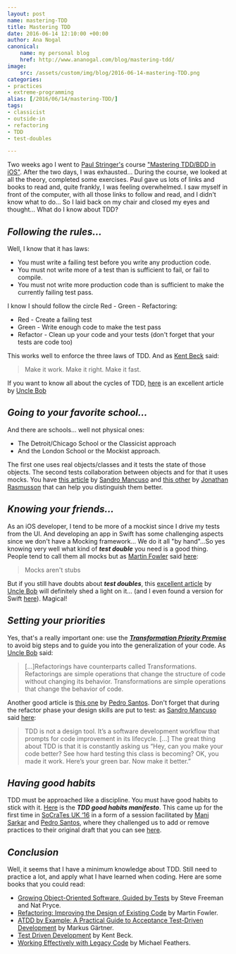 ```yaml
---
layout: post
name: mastering-TDD
title: Mastering TDD
date: 2016-06-14 12:10:00 +00:00
author: Ana Nogal
canonical:
    name: my personal blog
    href: http://www.ananogal.com/blog/mastering-tdd/
image:
    src: /assets/custom/img/blog/2016-06-14-mastering-TDD.png
categories: 
- practices
- extreme-programming
alias: [/2016/06/14/mastering-TDD/]
tags:
- classicist
- outside-in
- refactoring
- TDD
- test-doubles

---
```

Two weeks ago I went to [Paul Stringer's](https://twitter.com/paulstringer) course ["Mastering TDD/BDD in iOS"](https://skillsmatter.com/courses/545-paul-stringer-s-mastering-tdd-bdd-for-ios). After the two days, I was exhausted... During the course, we looked at all the theory, completed some exercises. Paul gave us lots of links and books to read and, quite frankly, I was feeling overwhelmed.
I saw myself in front of the computer, with all those links to follow and read, and I didn't know what to do... So I laid back on my chair and closed my eyes and thought... What do I know about TDD?

## **_Following the rules..._**

Well, I know that it has laws: 

 - You must write a failing test before you write any production code.
 - You must not write more of a test than is sufficient to fail, or fail to compile.
 - You must not write more production code than is sufficient to make the currently failing test pass.

I know I should follow the circle Red - Green - Refactoring:

 - Red - Create a failing test
 - Green - Write enough code to make the test pass
 - Refactor - Clean up your code and your tests (don't forget that your tests are code too)

This works well to enforce the three laws of TDD. And as [Kent Beck](http://c2.com/cgi/wiki?MakeItWorkMakeItRightMakeItFast) said: 
> Make it work. Make it right. Make it fast.

If you want to know all about the cycles of TDD, [here](http://blog.cleancoder.com/uncle-bob/2014/12/17/TheCyclesOfTDD.html) is an excellent article by [Uncle Bob](https://twitter.com/unclebobmartin) 

## **_Going to your favorite school..._**

And there are schools… well not physical ones: 

 - The Detroit/Chicago School or the Classicist approach
 - And the London School or the Mockist approach.

The first one uses real objects/classes and it tests the state of those objects. The second tests collaboration between objects and for that it uses mocks. 
You have [this article](http://codurance.com/2015/05/12/does-tdd-lead-to-good-design/) by [Sandro Mancuso](https://twitter.com/sandromancuso) and [this other](https://agilewarrior.wordpress.com/2015/04/18/classical-vs-mockist-testing/) by [Jonathan Rasmusson](https://twitter.com/jrasmusson) that can help you distinguish them better.

## **_Knowing your friends..._**

As an iOS developer, I tend to be more of a mockist since I drive my tests from the UI. And developing an app in Swift has some challenging aspects since we don't have a Mocking framework... We do it all "by hand"...So yes knowing very well what kind of **_test double_** you need is a good thing. People tend to call them all mocks but as [Martin Fowler](https://twitter.com/martinfowler) said [here](http://martinfowler.com/articles/mocksArentStubs.html): 
> Mocks aren't stubs

But if you still have doubts about **_test doubles_**, this [excellent article](https://blog.cleancoder.com/uncle-bob/2014/05/14/TheLittleMocker.html) by [Uncle Bob](https://twitter.com/unclebobmartin) will definitely shed a light on it… (and I even found a version for Swift [here](http://clean-swift.com/swifty-little-mocker/)). Magical! 

## **_Setting your priorities_**

Yes, that's a really important one: use the [**_Transformation Priority Premise_**](https://blog.cleancoder.com/uncle-bob/2013/05/27/TheTransformationPriorityPremise.html) to avoid big steps and to guide you into the generalization of your code. As [Uncle Bob](https://twitter.com/unclebobmartin) said:

> [...]Refactorings have counterparts called Transformations. Refactorings are simple operations that change the structure of code without changing its behavior. Transformations are simple operations that change the behavior of code.

Another good article is [this one](http://codurance.com/2015/05/18/applying-transformation-priority-premise-to-roman-numerals-kata/) by [Pedro Santos](https://twitter.com/pedromsantos). 
Don't forget that during the refactor phase your design skills are put to test: as [Sandro Mancuso](https://twitter.com/sandromancuso) said [here](https://codurance.com/2015/05/12/does-tdd-lead-to-good-design/): 

> TDD is not a design tool. It’s a software development workflow that prompts for code improvement in its lifecycle. [...]
> The great thing about TDD is that it is constantly asking us “Hey, can you make your code better? See how hard testing this class is becoming? OK, you made it work. Here’s your green bar. Now make it better.”

## **_Having good  habits_**
TDD must be approached like a discipline. You must have good habits to stick with it. [Here](https://github.com/neomatrix369/refactoring-developer-habits/blob/master/02-outcome-of-collation/tdd-manifesto/tdd-good-habits-manifesto.md) is the **_TDD good habits manifesto_**. This came up for the first time in [SoCraTes UK ‘16](http://socratesuk.org/) in a form of a session facilitated  by [Mani Sarkar](https://twitter.com/theNeomatrix369) and [Pedro Santos](https://twitter.com/pedromsantos), where they challenged us to add or remove practices to their original draft that you can see [here](http://www.slideshare.net/neomatrix369/refactoring-developer-habits-62785350).


## **_Conclusion_**

Well, it seems that I have a minimum knowledge about TDD. Still need to practice a lot, and apply what I have learned when coding. Here are some books that you could read:

 - [Growing Object-Oriented Software, Guided by Tests](https://www.amazon.co.uk/Growing-Object-Oriented-Software-Guided-Signature/dp/0321503627) by Steve Freeman and Nat Pryce.
 - [Refactoring: Improving the Design of Existing Code](https://www.amazon.co.uk/Refactoring-Improving-Design-Existing-Technology/dp/0201485672) by Martin Fowler.
 - [ATDD by Example: A Practical Guide to Acceptance Test-Driven Development](https://www.amazon.co.uk/ATDD-Example-Test-Driven-Development-Addison-Wesley-ebook/dp/B008G1H3EG) by Markus Gärtner. 
 - [Test Driven Development](https://www.amazon.co.uk/Test-Driven-Development-Addison-Wesley-Signature/dp/0321146530) by Kent Beck.
 - [Working Effectively with Legacy Code](https://www.amazon.co.uk/Working-Effectively-Legacy-Michael-Feathers/dp/0131177052) by Michael Feathers.
